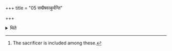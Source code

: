 +++
title = "05 सम्प्रैषवत्कुर्वन्ति"

+++

<details><summary>थिते</summary>

5. (The gamblers)[^1] do as per the order.  

[^1]: The sacrificer is included among these.
</details>
